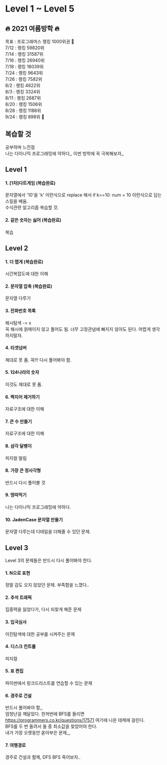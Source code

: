 # Level 1 ~ Level 5

## 🔥 2021 여름방학 🔥
목표 : 프로그래머스 랭킹 1000위권 👑   
7/12 : 랭킹 59820위   
7/14 : 랭킹 31587위  
7/16 : 랭킹 26940위   
7/18 : 랭킹 18039위   
7/24 : 랭킹 9643위   
7/26 : 랭킹 7582위   
8/2 : 랭킹 4622위   
8/3 : 랭킹 3324위  
8/11 : 랭킹 2687위   
8/20 : 랭킹 1506위   
8/28 : 랭킹 1188위   
9/24 : 랭킹 898위 👑
## 복습할 것
공부하며 느낀점   
나는 다이나믹 프로그래밍에 약하다,, 이번 방학에 꼭 극복해보자,,
## Level 1
#### 1. [1차]다트게임 (복습완료)
   
문자열에서 '10'을 'k' 이런식으로 replace 해서 if k==10: num = 10 이런식으로 담는 스킬을 배움.   
수식관련 알고리즘 복습할 것.
   
#### 2. 같은 숫자는 싫어 (복습완료)
   
   복습

## Level 2
#### 1. 더 맵게 (복습완료)

시간복잡도에 대한 이해
   
#### 2. 문자열 압축 (복습완료)
   
문자열 다루기
   
#### 3. 전화번호 목록
   
해시탐색 -> x   
꼭 해시에 얽매이지 않고 풀어도 됨. 너무 고정관념에 빠지지 않아도 된다. 어렵게 생각하지말자.

#### 4. 타겟넘버
   
제대로 못 품. 꼭!!! 다시 풀어봐야 함. 

#### 5. 124나라의 숫자
   
이것도 제대로 못 품. 
   
#### 6. 짝지어 제거하기
   
자료구조에 대한 이해
   
#### 7. 큰 수 만들기
   
자료구조에 대한 이해
   
#### 8. 삼각 달팽이
   
피지컬 딸림   
   
#### 8. 가장 큰 정사각형   
   
반드시 다시 풀어볼 것   
   
#### 9. 땅따먹기
   
나는 다이나믹 프로그래밍에 약하다.

#### 10. JadenCase 문자열 만들기
   
문자열 다루는데 디테일을 더해줄 수 있던 문제.

## Level 3
 Level 3의 문제들은 반드시 다시 풀어봐야 한다.   
#### 1. N으로 표현
정말 감도 오지 않았던 문제. 부족함을 느꼈다..   
#### 2. 추석 트래픽
집중력을 잃었다가, 다시 되찾게 해준 문제
#### 3. 입국심사
이진탐색에 대한 공부를 시켜주는 문제
#### 4. 디스크 컨트롤
피지컬 
#### 5. 표 편집
파이썬에서 링크드리스트를 연습할 수 있는 문제
#### 6. 경주로 건설
반드시 풀어봐야 함,,   
엄청난걸 깨달았다. 한꺼번에 BFS를 돌리면 https://programmers.co.kr/questions/17571 여기에 나온 테케에 걸린다.   
BFS를 두 번 돌려서 둘 중 최소값을 찾았어야 한다.   
내가 가장 오랫동안 쏟아부은 문제,,,
#### 7. 여행경로
경주로 건설과 함께, DFS BFS 죽어보자.. 
